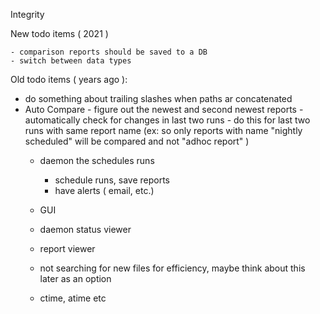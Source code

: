 Integrity

New todo items ( 2021 )

    - comparison reports should be saved to a DB 
    - switch between data types


Old todo items (  years ago ):

   - do something about trailing slashes when paths ar concatenated
   - Auto Compare
	     - figure out the newest and second newest reports
	     - automatically check for changes in last two runs
			 - do this for last two runs with same report name
			    (ex: so only reports with name "nightly scheduled" will be compared and not "adhoc report" )
	 - daemon the schedules runs
	     - schedule runs, save reports
	     - have alerts ( email, etc.)
	 - GUI
	 - daemon status viewer
	 - report viewer

	 - not searching for new files for efficiency,
	 				maybe think about this later as an option

	 - ctime, atime etc
